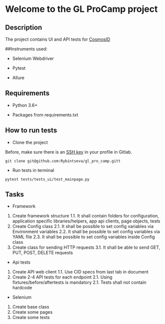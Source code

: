 # Welcome to the GL ProCamp project

## Description

The project contains UI and API tests for [CosmosID](https://www.cosmosid.com/)

##Instruments used:

* Selenium Webdriver

* Pytest

* Allure

## Requirements

* Python 3.6+

* Packages from requirements.txt

## How to run tests

* Clone the project

Before, make sure there is an [SSH key](https://gitlab.com/profile/keys) in your profile in Gitlab.

`git clone git@github.com:Rybintseva/gl_pro_camp.gitt`

* Run tests in terminal

`pytest tests/tests_ui/test_mainpage.py`

## Tasks

* Framework
1. Create framework structure
1.1. It shall contain folders for configuration, application specific libraries/helpers, app api clients, page objects, tests
2. Create Config class
2.1. It shall be possible to set config variables via Environment variables
2.2. It shall be possible to set config variables via YAML file
2.3. It shall be possible to set config variables inside Config class
3. Create class for sending HTTP requests 
3.1. It shall be able to send GET, PUT, POST, DELETE requests

* Api tests
1. Create API web client 
1.1. Use CID specs from last tab in document
2. Create 2-4 API tests for each endpoint
2.1. Using fixtures/before/aftertests is mandatory
2.1. Tests shall not contain hardcode
   
* Selenium
1. Create base class
2. Create some pages
3. Create some tests
